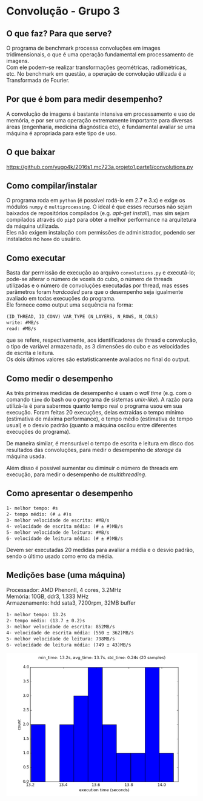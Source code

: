 # Convolução - Grupo 3

## O que faz? Para que serve?

O programa de benchmark processa convoluções em images tridimensionais, o que é uma operação fundamental em processamento de imagens.  
Com ele podem-se realizar transformações geométricas, radiométricas, etc.
No benchmark em questão, a operação de convolução utilizada é a Transformada de Fourier.


## Por que é bom para medir desempenho?

A convolução de imagens é bastante intensiva em processamento e uso de memória, e por ser uma operação extremamente importante para diversas áreas (engenharia, medicina diagnóstica etc), é fundamental avaliar se uma máquina é apropriada para este tipo de uso.


## O que baixar

https://github.com/yugo4k/2016s1.mc723a.projeto1.parte1/convolutions.py

## Como compilar/instalar
O programa roda em `python` (é possível rodá-lo em 2.7 e 3.x) e exige os módulos `numpy` e `multiprocessing`. O ideal é que esses recursos não sejam baixados de repositórios compilados (e.g. _apt-get install_), mas sim sejam compilados através do `pip3` para obter a melhor performance na arquitetura da máquina utilizada.  
Eles não exigem instalação com permissões de administrador, podendo ser instalados no `home` do usuário.

## Como executar
Basta dar permissão de execução ao arquivo `convolutions.py` e executá-lo; pode-se alterar o número de voxels do cubo, o número de threads utilizadas e o número de convoluções executadas por thread, mas esses parâmetros foram _hardcoded_ para que o desempenho seja igualmente avaliado em todas execuções do programa.  
Ele fornece como output uma sequência na forma:  
```
(ID_THREAD, ID_CONV) VAR_TYPE (N_LAYERS, N_ROWS, N_COLS)  
write: #MB/s  
read: #MB/s  
```  
que se refere, respectivamente, aos identificadores de thread e convolução, o tipo de variável armazenada, as 3 dimensões do cubo e as velocidades de escrita e leitura.  
Os dois últimos valores são estatisticamente avaliados no final do output.

## Como medir o desempenho
As três primeiras medidas de desempenho é usam o _wall time_ (e.g. com o comando `time` do bash ou o programa de sistemas _unix-like_). A razão para utilizá-la é para sabermos quanto tempo real o programa usou em sua execução. Foram feitas 20 execuções, delas extraídas o tempo mínimo (estimativa de máxima performance), o tempo médio (estimativa de tempo usual) e o desvio padrão (quanto a máquina oscilou entre diferentes execuções do programa).

De maneira similar, é mensurável o tempo de escrita e leitura em disco dos resultados das convoluções, para medir o desempenho de _storage_ da máquina usada.

Além disso é possível aumentar ou diminuir o número de threads em execução, para medir o desempenho de _multithreading_.


## Como apresentar o desempenho

```
1- melhor tempo: #s  
2- tempo médio: (# ± #)s  
3- melhor velocidade de escrita: #MB/s  
4- velocidade de escrita média: (# ± #)MB/s  
5- melhor velocidade de leitura: #MB/s  
6- velocidade de leitura média: (# ± #)MB/s  
```
Devem ser executadas 20 medidas para avaliar a média e o desvio padrão, sendo o último usado como erro da média.

## Medições base (uma máquina)

Processador: AMD PhenonII, 4 cores, 3.2MHz  
Memória: 10GB, ddr3, 1.333 MHz  
Armazenamento: hdd sata3, 7200rpm, 32MB buffer

```
1- melhor tempo: 13.2s  
2- tempo médio: (13.7 ± 0.2)s  
3- melhor velocidade de escrita: 852MB/s  
4- velocidade de escrita média: (550 ± 362)MB/s  
5- melhor velocidade de leitura: 798MB/s  
6- velocidade de leitura média: (749 ± 43)MB/s  
```


![wall time](hist.png)
